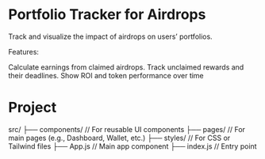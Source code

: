 
# Portfolio Tracker for Airdrops
Track and visualize the impact of airdrops on users’ portfolios.

Features:

Calculate earnings from claimed airdrops.
Track unclaimed rewards and their deadlines.
Show ROI and token performance over time

# Project
src/
├── components/      // For reusable UI components
├── pages/           // For main pages (e.g., Dashboard, Wallet, etc.)
├── styles/          // For CSS or Tailwind files
├── App.js           // Main app component
├── index.js         // Entry point
